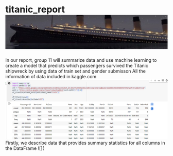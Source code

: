 # titanic_report ![](images/header.png)
In our report, group 11 will summarize data and use machine learning to create a model that predicts which passengers survived the Titanic shipwreck by using data of train set and gender submisson
All the information of data included in kaggle.com
![](images/describe.PNG)
Firstly, we describe data that provides summary statistics for all columns in the DataFrame
![](
